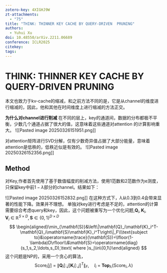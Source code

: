```yaml
---
zotero-key: 4XIGHJ9W
zt-attachments:
  - "75"
title: "THINK: THINNER KEY CACHE BY QUERY-DRIVEN  PRUNING"
authors:
  - Yuhui Xu
doi: 10.48550/arXiv.2211.06689
conference: ICLR2025
citekey: 
tags:
---
```

# THINK: THINNER KEY CACHE BY QUERY-DRIVEN  PRUNING
本文也致力于kv-cache的缩减，和之前方法不同的是，它是从channel的维度进行缩减的，因此，他和其他在时间维度上进行缩减的方法正交。

**为什么对channel进行削减**
在不同的层上，key的通道间，数据的分布都极不平衡，少数几个通道占据了很大的值，这意味着这些通道对attention 的计算影响重大。
![[Pasted image 20250326151951.png]]

对attention矩阵进行SVD分解，仅有少数奇异值占据了大部分能量，意味着attention是低秩的，低秩近似是有效的。
![[Pasted image 20250326152356.png]]

## Method

对Key,作者首先使用了基于数值幅度的削减方法，使用1范数和2范数作为e测度，只保留key中前$1-\lambda$部分的channel。结果如下：

![[Pasted image 20250326152832.png]]
在这种方式下，$\lambda$从0.3到0.4会带来显著的性能下降。效果并不理想。
单独对key进行考虑是不足的，attention的计算需要综合考虑query和key，因此，这个问题被重写为一个优化问题,$\mathbf{Q}_i,\mathbf{K}_i,\mathbf{V}_i\:\in\:\mathbb{R}^{S\times D}, \mathbf{S}\in\{0,1\}^{D\times D}$
$$
\begin{aligned}\min_{\mathbf{S}}&\left\|\mathbf{Q}_i\mathbf{K}_i^T-\mathbf{Q}_i\mathbf{S}\mathbf{K}_i^T\right\|_F\\\text{subject to}&\operatorname{trace}(\mathbf{S})=\lfloor(1-\lambda)D\rfloor\\&\mathbf{S}=\operatorname{diag}(s_1,s_2,\ldots,s_D),\text{ where }s_j\in\{0,1\}\end{aligned}
$$
这个问题是NP的，采用一个贪心的算法，
$$
\mathrm{Score}_i[j]\:=\:\left\|\mathbf{Q}_i[:,j]\mathbf{K}_i[:,j]^T\right\|_F,\quad I_i\:=\:\mathbf{Top}_\lambda(\mathrm{Score}_i,\lambda)
$$
